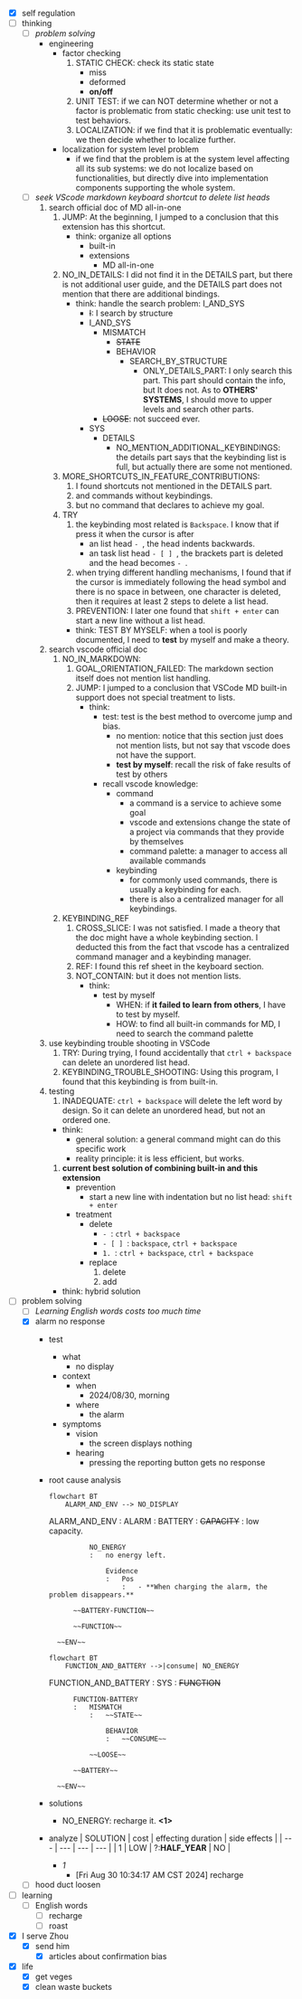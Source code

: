 - [x] self regulation
- [ ] thinking
    - [ ] *problem solving*
        - engineering
            - factor checking
                1. STATIC CHECK: check its static state
                    - miss
                    - deformed
                    - **on/off**
                2. UNIT TEST: if we can NOT determine whether or not a factor is problematic from static checking: use unit test to test behaviors.
                3. LOCALIZATION: if we find that it is problematic eventually: we then decide whether to localize further.
            - localization for system level problem
                - if we find that the problem is at the system level affecting all its sub systems: we do not localize based on functionalities, but directly dive into implementation components supporting the whole system.
    - [ ] *seek VScode markdown keyboard shortcut to delete list heads*
        1. search official doc of MD all-in-one
            1. JUMP: At the beginning, I jumped to a conclusion that this extension has this shortcut.
                - think: organize all options
                    - built-in
                    - extensions
                        - MD all-in-one
            2. NO_IN_DETAILS: I did not find it in the DETAILS part, but there is not additional user guide, and the DETAILS part does not mention that there are additional bindings.
                - think: handle the search problem: I_AND_SYS
                    - ~~I~~: I search by structure
                    - I_AND_SYS
                        - MISMATCH
                            - ~~STATE~~
                            - BEHAVIOR
                                - SEARCH_BY_STRUCTURE
                                    - ONLY_DETAILS_PART: I only search this part. This part should contain the info, but It does not. As to **OTHERS' SYSTEMS**, I should move to upper levels and search other parts.
                        - ~~LOOSE~~: not succeed ever.
                    - SYS
                        - DETAILS
                            - NO_MENTION_ADDITIONAL_KEYBINDINGS: the details part says that the keybinding list is full, but actually there are some not mentioned.
            3. MORE_SHORTCUTS_IN_FEATURE_CONTRIBUTIONS:
                1. I found shortcuts not mentioned in the DETAILS part.
                2. and commands without keybindings.
                3. but no command that declares to achieve my goal.
            4. TRY
                1. the keybinding most related is `Backspace`. I know that if press it when the cursor is after
                    - an list head `- `, the head indents backwards.
                    - an task list head `- [ ] `, the brackets part is deleted and the head becomes `- `.
                2. when trying different handling mechanisms, I found that if the cursor is immediately following the head symbol and there is no space in between, one character is deleted, then it requires at least 2 steps to delete a list head.
                3. PREVENTION: I later one found that `shift + enter` can start a new line without a list head.
                - think: TEST BY MYSELF: when a tool is poorly documented, I need to **test** by myself and make a theory.
        2. search vscode official doc
            1. NO_IN_MARKDOWN: 
                1. GOAL_ORIENTATION_FAILED: The markdown section itself does not mention list handling.
                2. JUMP: I jumped to a conclusion that VSCode MD built-in support does not special treatment to lists.
                    - think: 
                        - test: test is the best method to overcome jump and bias. 
                            - no mention: notice that this section just does not mention lists, but not say that vscode does not have the support.
                            - **test by myself**: recall the risk of fake results of test by others
                        - recall vscode knowledge:
                            - command
                                - a command is a service to achieve some goal
                                - vscode and extensions change the state of a project via commands that they provide by themselves
                                - command palette: a manager to access all available commands
                            - keybinding
                                - for commonly used commands, there is usually a keybinding for each.
                                - there is also a centralized manager for all keybindings. 
            2. KEYBINDING_REF
                1. CROSS_SLICE: I was not satisfied. I made a theory that the doc might have a whole keybinding section. I deducted this from the fact that vscode has a centralized command manager and a keybinding manager.
                2. REF: I found this ref sheet in the keyboard section.
                3. NOT_CONTAIN: but it does not mention lists.
                    - think: 
                        - test by myself
                            - WHEN: if **it failed to learn from others**, I have to test by myself.
                            - HOW: to find all built-in commands for MD, I need to search the command palette   
        3. use keybinding trouble shooting in VSCode
            1. TRY: During trying, I found accidentally that `ctrl + backspace` can delete an unordered list head.
            2. KEYBINDING_TROUBLE_SHOOTING: Using this program, I found that this keybinding is from built-in.
        4. testing
            1. INADEQUATE: `ctrl + backspace` will delete the left word by design. So it can delete an unordered head, but not an ordered one.
            - think: 
                - general solution: a general command might can do this specific work
                - reality principle: it is less efficient, but works. 
            1. **current best solution of combining built-in and this extension**
                - prevention
                    - start a new line with indentation but no list head: `shift + enter`
                - treatment
                    - delete
                        - `- `: `ctrl + backspace`
                        - `- [ ] `: `backspace`, `ctrl + backspace`
                        - `1. `: `ctrl + backspace`, `ctrl + backspace`
                    - replace
                        1. delete
                        2. add
            - think: hybrid solution
- [ ] problem solving
    - [ ] *Learning English words costs too much time*
    - [x] alarm no response
        - test
            - what
                - no display
            - context
                - when
                    - 2024/08/30, morning
                - where
                    - the alarm
            - symptoms
                - vision
                    - the screen displays nothing
                - hearing
                    - pressing the reporting button gets no response
        - root cause analysis
            ```mermaid
            flowchart BT
                ALARM_AND_ENV --> NO_DISPLAY
            ```
            ALARM_AND_ENV
            :   ALARM
                :   BATTERY
                    :   ~~CAPACITY~~
                        :   low capacity.
                    
                        NO_ENERGY
                        :   no energy left.    
                        
                            Evidence
                            :   Pos
                                :   - **When charging the alarm, the problem disappears.**

                    ~~BATTERY-FUNCTION~~

                    ~~FUNCTION~~

                ~~ENV~~
            ```mermaid
            flowchart BT
                FUNCTION_AND_BATTERY -->|consume| NO_ENERGY
            ```
            FUNCTION_AND_BATTERY
            :   SYS
                :   ~~FUNCTION~~

                    FUNCTION-BATTERY
                    :   MISMATCH
                        :   ~~STATE~~

                            BEHAVIOR
                            :   ~~CONSUME~~

                        ~~LOOSE~~

                    ~~BATTERY~~

                ~~ENV~~
        - solutions
            - NO_ENERGY: recharge it. **<1>**
        - analyze
            | SOLUTION | cost | effecting duration | side effects |
            | --- | --- | --- | --- |
            | 1 | LOW | ?:**HALF_YEAR** | NO |
            - *1*
                - [Fri Aug 30 10:34:17 AM CST 2024] recharge
    - [ ] hood duct loosen
- [ ] learning
    - [ ] English words
        - [ ] recharge
        - [ ] roast
- [x] I serve Zhou
    - [x] send him
        - [x] articles about confirmation bias
- [x] life
    - [x] get veges
    - [x] clean waste buckets